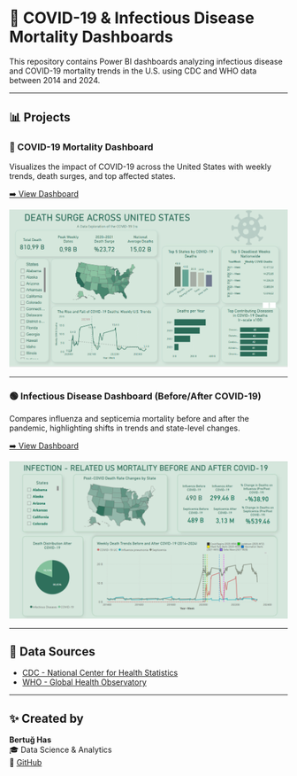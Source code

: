 # 🦠 COVID-19 & Infectious Disease Mortality Dashboards

This repository contains Power BI dashboards analyzing infectious disease and COVID-19 mortality trends in the U.S. using CDC and WHO data between 2014 and 2024.

---

## 📊 Projects

### 🔴 COVID-19 Mortality Dashboard

Visualizes the impact of COVID-19 across the United States with weekly trends, death surges, and top affected states.

[➡️ View Dashboard](https://app.powerbi.com/groups/me/reports/1f5aeb12-f745-4740-88f3-8912e3ba2f6b/45dc9ea887ced42eb50e?experience=power-bi)

![COVID Dashboard](covid_dashboard/dashboard.png)

---

### 🟢 Infectious Disease Dashboard (Before/After COVID-19)

Compares influenza and septicemia mortality before and after the pandemic, highlighting shifts in trends and state-level changes.

[➡️ View Dashboard](https://app.powerbi.com/groups/me/reports/8b68ae7c-2559-48b0-a452-ee3eee5048de/e41cf8b93e25de0b5ad0?experience=power-bi)

![Infectious Dashboard](infectious_dashboard/infectious_dashboard.png)

---

## 📁 Data Sources

- [CDC - National Center for Health Statistics](https://data.cdc.gov/)
- [WHO - Global Health Observatory](https://www.who.int/data/gho)

---

## ✨ Created by

**Bertuğ Has**  
🎓 Data Science & Analytics  
🔗 [GitHub](https://github.com/bertughas123)
